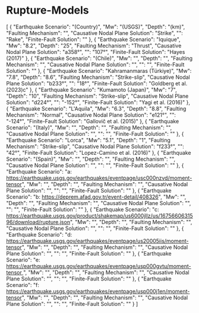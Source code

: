 # Rupture-Models

[
  {
    "Earthquake Scenario": "(Country)",
    "Mw": "(USGS)",
    "Depth": "(km)",
    "Faulting Mechanism": "",
    "Causative Nodal Plane Solution": "Strike",
    "": "Rake",
    "Finite-Fault Solution": ""
  },
  {
    "Earthquake Scenario": "Iquique",
    "Mw": "8.2",
    "Depth": "25",
    "Faulting Mechanism": "Thrust",
    "Causative Nodal Plane Solution": "a358°",
    "": "107°",
    "Finite-Fault Solution": "Hayes (2017)"
  },
  {
    "Earthquake Scenario": "(Chile)",
    "Mw": "",
    "Depth": "",
    "Faulting Mechanism": "",
    "Causative Nodal Plane Solution": "",
    "": "",
    "Finite-Fault Solution": ""
  },
  {
    "Earthquake Scenario": "Kahramanmaras (Türkiye)",
    "Mw": "7.8",
    "Depth": "8.6",
    "Faulting Mechanism": "Strike-slip",
    "Causative Nodal Plane Solution": "b233°",
    "": "18°",
    "Finite-Fault Solution": "Goldberg et al. (2023)c"
  },
  {
    "Earthquake Scenario": "Kumamoto (Japan)",
    "Mw": "7",
    "Depth": "10",
    "Faulting Mechanism": "Strike-slip",
    "Causative Nodal Plane Solution": "d224°",
    "": "-152°",
    "Finite-Fault Solution": "Yagi et al. (2016)"
  },
  {
    "Earthquake Scenario": "L'Aquila",
    "Mw": "6.3",
    "Depth": "8.8",
    "Faulting Mechanism": "Normal",
    "Causative Nodal Plane Solution": "e121°",
    "": "-124°",
    "Finite-Fault Solution": "Gallovič et al. (2015)"
  },
  {
    "Earthquake Scenario": "(Italy)",
    "Mw": "",
    "Depth": "",
    "Faulting Mechanism": "",
    "Causative Nodal Plane Solution": "",
    "": "",
    "Finite-Fault Solution": ""
  },
  {
    "Earthquake Scenario": "Lorca",
    "Mw": "5.1",
    "Depth": "1",
    "Faulting Mechanism": "Strike-slip",
    "Causative Nodal Plane Solution": "f233°",
    "": "42°",
    "Finite-Fault Solution": "Lopez-Camino et al. (2016)"
  },
  {
    "Earthquake Scenario": "(Spain)",
    "Mw": "",
    "Depth": "",
    "Faulting Mechanism": "",
    "Causative Nodal Plane Solution": "",
    "": "",
    "Finite-Fault Solution": ""
  },
  {
    "Earthquake Scenario": "a: https://earthquake.usgs.gov/earthquakes/eventpage/usc000nzvd/moment-tensor",
    "Mw": "",
    "Depth": "",
    "Faulting Mechanism": "",
    "Causative Nodal Plane Solution": "",
    "": "",
    "Finite-Fault Solution": ""
  },
  {
    "Earthquake Scenario": "b: https://deprem.afad.gov.tr/event-detail/408326",
    "Mw": "",
    "Depth": "",
    "Faulting Mechanism": "",
    "Causative Nodal Plane Solution": "",
    "": "",
    "Finite-Fault Solution": ""
  },
  {
    "Earthquake Scenario": "c: https://earthquake.usgs.gov/product/shakemap/us6000jllz/us/1675660631596/download/rupture.json",
    "Mw": "",
    "Depth": "",
    "Faulting Mechanism": "",
    "Causative Nodal Plane Solution": "",
    "": "",
    "Finite-Fault Solution": ""
  },
  {
    "Earthquake Scenario": "d: https://earthquake.usgs.gov/earthquakes/eventpage/us20005iis/moment-tensor",
    "Mw": "",
    "Depth": "",
    "Faulting Mechanism": "",
    "Causative Nodal Plane Solution": "",
    "": "",
    "Finite-Fault Solution": ""
  },
  {
    "Earthquake Scenario": "e: https://earthquake.usgs.gov/earthquakes/eventpage/usp000gvtu/moment-tensor ",
    "Mw": "",
    "Depth": "",
    "Faulting Mechanism": "",
    "Causative Nodal Plane Solution": "",
    "": "",
    "Finite-Fault Solution": ""
  },
  {
    "Earthquake Scenario": "f: https://earthquake.usgs.gov/earthquakes/eventpage/usp000j1en/moment-tensor",
    "Mw": "",
    "Depth": "",
    "Faulting Mechanism": "",
    "Causative Nodal Plane Solution": "",
    "": "",
    "Finite-Fault Solution": ""
  }
]
